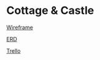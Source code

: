# Cottage & Castle

[Wireframe](https://whimsical.com/cottage-and-castle-web-app-CE3vDbBY81poeFWopZ9vjf)

[ERD](https://lucid.app/lucidchart/e390c124-e2cc-46ae-9dfd-5bc01428618e/edit?viewport_loc=-319%2C-22%2C3294%2C1661%2C0_0&invitationId=inv_af6e2221-265b-40af-bc7f-ae0d0d0ec7a1)

[Trello](https://trello.com/b/IV0hku7b/cottage-castle)